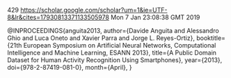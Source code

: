 429
https://scholar.google.com/scholar?um=1&ie=UTF-8&lr&cites=17930813371133505978
Mon  7 Jan 23:08:38 GMT 2019


@INPROCEEDINGS{anguita2013,
author={Davide Anguita and Alessandro Ghio and Luca Oneto and Xavier Parra and Jorge L. Reyes-Ortiz},
booktitle={21th European Symposium on Artificial Neural Networks, Computational Intelligence and Machine Learning, ESANN 2013},
title={A Public Domain Dataset for Human Activity Recognition Using Smartphones},
year={2013},
doi={978-2-87419-081-0},
month={April},
}




